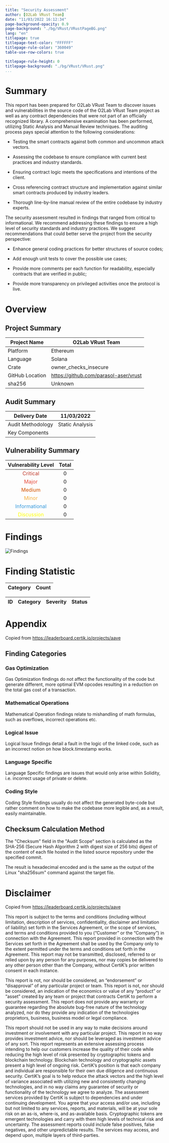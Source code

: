```yaml
---
title: "Security Assessment"
author: [O2Lab VRust Team]
date: "11/03/2022 16:12:34"
page-background-opacity: 0.9
page-background: "./bg/VRust/VRustPageBG.png"
lang: "en"
titlepage: true
titlepage-text-color: "FFFFFF"
titlepage-rule-color: "360049"
table-use-row-colors: true

titlepage-rule-height: 0
titlepage-background: "./bg/VRust/VRust.png"
...
```


# Summary  

This report has been prepared for O2Lab VRust Team to discover issues and vulnerabilities in the source code of the O2Lab VRust Team project as well as any contract dependencies that were not part of an officially recognized library. A comprehensive examination has been performed, utilizing Static Analysis and Manual Review techniques.
The auditing process pays special attention to the following considerations:



* Testing the smart contracts against both common and uncommon attack vectors. 
                

* Assessing the codebase to ensure compliance with current best practices and industry standards.
                

* Ensuring contract logic meets the specifications and intentions of the client.
                

* Cross referencing contract structure and implementation against similar smart contracts produced
                by industry leaders.
                

* Thorough line-by-line manual review of the entire codebase by industry experts. 

 The security assessment resulted in findings that ranged from critical to informational. We recommend
addressing these findings to ensure a high level of security standards and industry practices.
We suggest
recommendations that could better serve the project from the security perspective:


*  Enhance general coding practices for better structures of source codes;


* Add enough unit tests to cover the possible use cases;


* Provide more comments per each function for readability, especially contracts that are verified in
public;


* Provide more transparency on privileged activities once the protocol is live.
    
    

# Overview  
## Project Summary
| Project Name | O2Lab VRust Team       | 
|--------------|----------| 
| Platform     | Ethereum | 
| Language     | Solana | 
| Crate     | owner_checks_insecure |
| GitHub Location      |    https://github.com/parasol-aser/vrust    | 
| sha256       | Unknown       | 

     

## Audit Summary

| Delivery Date | 11/03/2022       |
|--------------|----------|
| Audit Methodology     | Static Analysis      |
| Key Components        |      |

## Vulnerability Summary

**Vulnerability Level**|**Total**
:-----:|:-----:
<span style="color:#C0392B"> Critical</span>|0
<span style="color:#E74C3C">Major</span>|0
<span style="color:#D35400">Medium</span>|0
<span style="color:#F5B041">Minor</span>|0
<span style="color:#3498DB">Informational</span>|0
<span style="color:#FFFF00">Discussion</span>|0



# Findings  

![Findings](./img/fig.png)

# Finding Statistic  

| Category | Count |
| :--- | :--- |




| ID | Category | Severity | Status |
| :--- | :--- | :--- | :---: |






# Appendix  


Copied from https://leaderboard.certik.io/projects/aave

## Finding Categories
### Gas Optimization

Gas Optimization findings do not affect the functionality of the code but generate different, more optimal EVM opcodes resulting in a reduction on the total gas cost of a transaction.

### Mathematical Operations
Mathematical Operation findings relate to mishandling of math formulas, such as overflows, incorrect operations etc.

### Logical Issue
Logical Issue findings detail a fault in the logic of the linked code, such as an incorrect notion on how block.timestamp works.

### Language Specific
Language Specific findings are issues that would only arise within Solidity, i.e. incorrect usage of private or delete.

### Coding Style
Coding Style findings usually do not affect the generated byte-code but rather comment on how to make the codebase more legible and, as a result, easily maintainable.

## Checksum Calculation Method
The "Checksum" field in the "Audit Scope" section is calculated as the SHA-256 (Secure Hash Algorithm 2 with digest size of 256 bits) digest of the content of each file hosted in the listed source repository under the specified commit. 

The result is hexadecimal encoded and is the same as the output of the Linux "sha256sum" command against the target file.

# Disclaimer



Copied from https://leaderboard.certik.io/projects/aave

This report is subject to the terms and conditions (including without limitation, description of services, confidentiality, disclaimer and limitation of liability) set forth in the Services Agreement, or the scope of services, and terms and conditions provided to you (“Customer” or the “Company”) in connection with the Agreement. This report provided in connection with the Services set forth in the Agreement shall be used by the Company only to the extent permitted under the terms and conditions set forth in the Agreement. This report may not be transmitted, disclosed, referred to or relied upon by any person for any purposes, nor may copies be delivered to any other person other than the Company, without CertiK’s prior written consent in each instance.

This report is not, nor should be considered, an “endorsement” or “disapproval” of any particular project or team. This report is not, nor should be considered, an indication of the economics or value of any “product” or “asset” created by any team or project that contracts CertiK to perform a security assessment. This report does not provide any warranty or guarantee regarding the absolute bug-free nature of the technology analyzed, nor do they provide any indication of the technologies proprietors, business, business model or legal compliance.

This report should not be used in any way to make decisions around investment or involvement with any particular project. This report in no way provides investment advice, nor should be leveraged as investment advice of any sort. This report represents an extensive assessing process intending to help our customers increase the quality of their code while reducing the high level of risk presented by cryptographic tokens and blockchain technology. Blockchain technology and cryptographic assets present a high level of ongoing risk. CertiK’s position is that each company and individual are responsible for their own due diligence and continuous security. CertiK’s goal is to help reduce the attack vectors and the high level of variance associated with utilizing new and consistently changing technologies, and in no way claims any guarantee of security or functionality of the technology we agree to analyze. The assessment services provided by CertiK is subject to dependencies and under continuing development. You agree that your access and/or use, including but not limited to any services, reports, and materials, will be at your sole risk on an as-is, where-is, and as-available basis. Cryptographic tokens are emergent technologies and carry with them high levels of technical risk and uncertainty. The assessment reports could include false positives, false negatives, and other unpredictable results. The services may access, and depend upon, multiple layers of third-parties.